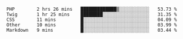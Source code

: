 <!--START_SECTION:waka-->
```text
PHP        2 hrs 26 mins   █████████████▒░░░░░░░░░░░   53.73 % 
Twig       1 hr 25 mins    ████████░░░░░░░░░░░░░░░░░   31.35 % 
CSS        11 mins         █░░░░░░░░░░░░░░░░░░░░░░░░   04.09 % 
Other      10 mins         █░░░░░░░░░░░░░░░░░░░░░░░░   03.99 % 
Markdown   9 mins          █░░░░░░░░░░░░░░░░░░░░░░░░   03.44 % 
```
<!--END_SECTION:waka-->
